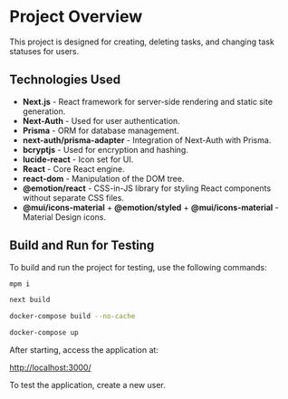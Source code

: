 # Project Overview

This project is designed for creating, deleting tasks, and changing task statuses for users.

## Technologies Used

- **Next.js** - React framework for server-side rendering and static site generation.
- **Next-Auth** - Used for user authentication.
- **Prisma** - ORM for database management.
- **next-auth/prisma-adapter** - Integration of Next-Auth with Prisma.
- **bcryptjs** - Used for encryption and hashing.
- **lucide-react** - Icon set for UI.
- **React** - Core React engine.
- **react-dom** - Manipulation of the DOM tree.
- **@emotion/react** - CSS-in-JS library for styling React components without separate CSS files.
- **@mui/icons-material** + **@emotion/styled** + **@mui/icons-material** - Material Design icons.

## Build and Run for Testing

To build and run the project for testing, use the following commands:

```sh
mpm i
```

```sh
next build
```

```sh
docker-compose build --no-cache
```

```sh
docker-compose up
```

After starting, access the application at:

[http://localhost:3000/](http://localhost:3000/)

To test the application, create a new user.

